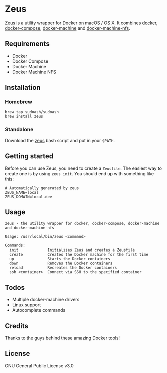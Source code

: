# Zeus

Zeus is a utility wrapper for Docker on macOS / OS X. It combines [docker](https://docs.docker.com), [docker-compose](https://docs.docker.com/compose/), [docker-machine](https://docs.docker.com/machine/) and [docker-machine-nfs](https://github.com/adlogix/docker-machine-nfs).

## Requirements

  - Docker
  - Docker Compose
  - Docker Machine
  - Docker Machine NFS

## Installation

### Homebrew

```
brew tap sudoash/sudoash
brew install zeus
```

### Standalone

Download the [zeus](https://raw.githubusercontent.com/sudoash/zeus/master/zeus) bash script and put in your `$PATH`.

## Getting started

Before you can use Zeus, you need to create a `Zeusfile`. The easiest way to create one is by using `zeus init`. You should end up with something like this:

```
# Automatically generated by zeus
ZEUS_NAME=local
ZEUS_DOMAIN=local.dev
```

## Usage
```
zeus - the utility wrapper for docker, docker-compose, docker-machine and docker-machine-nfs

Usage: /usr/local/bin/zeus <command>

Commands:
  init             Initialises Zeus and creates a Zeusfile
  create           Creates the Docker machine for the first time
  up               Starts the Docker containers
  down             Removes the Docker containers
  reload           Recreates the Docker containers
  ssh <container>  Connect via SSH to the specified container
 ```

## Todos

 - Multiple docker-machine drivers
 - Linux support
 - Autocomplete commands

## Credits

Thanks to the guys behind these amazing Docker tools!

## License

GNU General Public License v3.0

